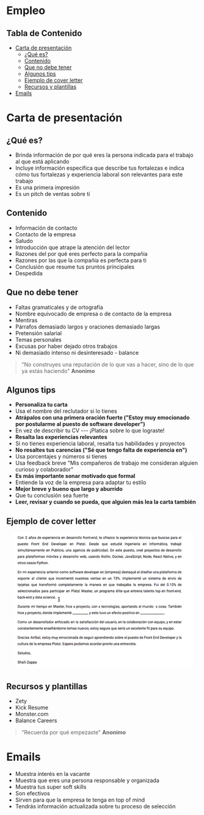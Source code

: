 # Empleo <!-- omit in toc -->

## Tabla de Contenido<!-- omit in toc -->
- [Carta de presentación](#carta-de-presentación)
  - [¿Qué es?](#qué-es)
  - [Contenido](#contenido)
  - [Que no debe tener](#que-no-debe-tener)
  - [Algunos tips](#algunos-tips)
  - [Ejemplo de cover letter](#ejemplo-de-cover-letter)
  - [Recursos y plantillas](#recursos-y-plantillas)
- [Emails](#emails)

# Carta de presentación

## ¿Qué es?

* Brinda información de por qué eres la persona indicada para el trabajo al que está aplicando
* Incluye información específica que describe tus fortalezas e indica cómo tus fortalezas y experiencia laboral son relevantes para este trabajo
* Es una primera impresión
* Es un pitch de ventas sobre tí

## Contenido
* Información de contacto
* Contacto de la empresa
* Saludo
* Introducción que atrape la atención del lector
* Razones del por qué eres perfecto para la compañia
* Razones por las que la compañia es perfecta para ti
* Conclusión que resume tus pruntos principales
* Despedida

## Que no debe tener
* Faltas gramaticales y de ortografía
* Nombre equivocado de empresa o de contacto de la empresa
* Mentiras
* Párrafos demasiado largos y oraciones demasiado largas
* Pretensión salarial
* Temas personales
* Excusas por haber dejado otros trabajos
* Ni demasiado intenso ni desinteresado - balance

> "No construyes una reputación de lo que vas a hacer, sino de lo que ya estás haciendo" **Anonimo**

## Algunos tips

* **Personaliza tu carta**
* Usa el nombre del reclutador si lo tienes
* **Atrápalos con una primera oración fuerte ("Estoy muy emocionado por postularme al puesto de software developer")**
* En vez de describir tu CV --- ¡Platica sobre lo que lograste!
* **Resalta las experiencias relevantes**
* Si no tienes experiencia laboral, resalta tus habilidades y proyectos
* **No resaltes tus carencias ("Sé que tengo falta de experiencia en")**
* Usa porcentajes y números si tienes
* Usa feedback breve "Mis compañeros de trabajo me consideran alguien curioso y colaborador"
* **Es más importante sonar motivado que formal**
* Entiende la voz de la empresa para adaptar tu estilo
* **Mejor breve y bueno que largo y aburrido**
* Que tu conclusión sea fuerte
* **Leer, revisar y cuando se pueda, que alguien más lea la carta también**

## Ejemplo de cover letter

<div align="center">
  <img src="img/1.png">
</div>

## Recursos y plantillas
* Zety
* Kick Resume
* Monster.com
* Balance Careers

> "Recuerda por qué empezaste" **Anonimo**

# Emails

* Muestra interés en la vacante
* Muestra que eres una persona responsable y organizada
* Muestra tus super soft skills
* Son efectivos
* Sirven para que la empresa te tenga en top of mind
* Tendrás información actualizada sobre tu proceso de selección

